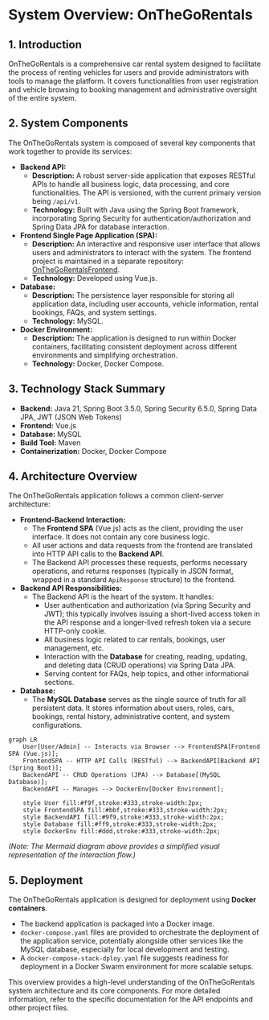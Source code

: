 # System Overview: OnTheGoRentals

## 1. Introduction

OnTheGoRentals is a comprehensive car rental system designed to facilitate the process of renting vehicles for users and provide administrators with tools to manage the platform. It covers functionalities from user registration and vehicle browsing to booking management and administrative oversight of the entire system.

## 2. System Components

The OnTheGoRentals system is composed of several key components that work together to provide its services:

*   **Backend API:**
    *   **Description:** A robust server-side application that exposes RESTful APIs to handle all business logic, data processing, and core functionalities. The API is versioned, with the current primary version being `/api/v1`.
    *   **Technology:** Built with Java using the Spring Boot framework, incorporating Spring Security for authentication/authorization and Spring Data JPA for database interaction.
*   **Frontend Single Page Application (SPA):**
    *   **Description:** An interactive and responsive user interface that allows users and administrators to interact with the system. The frontend project is maintained in a separate repository: [OnTheGoRentalsFrontend](https://github.com/NemesisGuy/OnTheGoRentalsFrontend).
    *   **Technology:** Developed using Vue.js.
*   **Database:**
    *   **Description:** The persistence layer responsible for storing all application data, including user accounts, vehicle information, rental bookings, FAQs, and system settings.
    *   **Technology:** MySQL.
*   **Docker Environment:**
    *   **Description:** The application is designed to run within Docker containers, facilitating consistent deployment across different environments and simplifying orchestration.
    *   **Technology:** Docker, Docker Compose.

## 3. Technology Stack Summary

*   **Backend:** Java 21, Spring Boot 3.5.0, Spring Security 6.5.0, Spring Data JPA, JWT (JSON Web Tokens)
*   **Frontend:** Vue.js
*   **Database:** MySQL
*   **Build Tool:** Maven
*   **Containerization:** Docker, Docker Compose

## 4. Architecture Overview

The OnTheGoRentals application follows a common client-server architecture:

*   **Frontend-Backend Interaction:**
    *   The **Frontend SPA** (Vue.js) acts as the client, providing the user interface. It does not contain any core business logic.
    *   All user actions and data requests from the frontend are translated into HTTP API calls to the **Backend API**.
    *   The Backend API processes these requests, performs necessary operations, and returns responses (typically in JSON format, wrapped in a standard `ApiResponse` structure) to the frontend.
*   **Backend API Responsibilities:**
    *   The Backend API is the heart of the system. It handles:
        *   User authentication and authorization (via Spring Security and JWT); this typically involves issuing a short-lived access token in the API response and a longer-lived refresh token via a secure HTTP-only cookie.
        *   All business logic related to car rentals, bookings, user management, etc.
        *   Interaction with the **Database** for creating, reading, updating, and deleting data (CRUD operations) via Spring Data JPA.
        *   Serving content for FAQs, help topics, and other informational sections.
*   **Database:**
    *   The **MySQL Database** serves as the single source of truth for all persistent data. It stores information about users, roles, cars, bookings, rental history, administrative content, and system configurations.

```mermaid
graph LR
    User[User/Admin] -- Interacts via Browser --> FrontendSPA[Frontend SPA (Vue.js)];
    FrontendSPA -- HTTP API Calls (RESTful) --> BackendAPI[Backend API (Spring Boot)];
    BackendAPI -- CRUD Operations (JPA) --> Database[(MySQL Database)];
    BackendAPI -- Manages --> DockerEnv[Docker Environment];

    style User fill:#f9f,stroke:#333,stroke-width:2px;
    style FrontendSPA fill:#bbf,stroke:#333,stroke-width:2px;
    style BackendAPI fill:#9f9,stroke:#333,stroke-width:2px;
    style Database fill:#ff9,stroke:#333,stroke-width:2px;
    style DockerEnv fill:#ddd,stroke:#333,stroke-width:2px;
```

*(Note: The Mermaid diagram above provides a simplified visual representation of the interaction flow.)*

## 5. Deployment

The OnTheGoRentals application is designed for deployment using **Docker containers**.
*   The backend application is packaged into a Docker image.
*   `docker-compose.yaml` files are provided to orchestrate the deployment of the application service, potentially alongside other services like the MySQL database, especially for local development and testing.
*   A `docker-compose-stack-dploy.yaml` file suggests readiness for deployment in a Docker Swarm environment for more scalable setups.

This overview provides a high-level understanding of the OnTheGoRentals system architecture and its core components. For more detailed information, refer to the specific documentation for the API endpoints and other project files.
